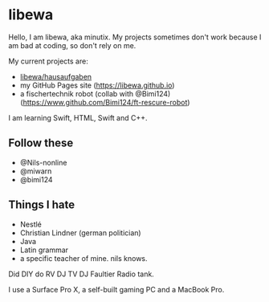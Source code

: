 # libewa

Hello, I am libewa, aka minutix. My projects sometimes don't work because I am bad at coding, so don't rely on me.

My current projects are:

- [libewa/hausaufgaben](https://github.com/libewa/hausaufgaben)
- my GitHub Pages site (https://libewa.github.io)
- a fischertechnik robot (collab with @Bimi124) (https://www.github.com/Bimi124/ft-rescure-robot)

I am learning Swift, HTML, Swift and C++.

## Follow these
- @Nils-nonline
- @miwarn
- @bimi124

## Things I hate
- Nestlé
- Christian Lindner (german politician)
- Java
- Latin grammar
- a specific teacher of mine. nils knows.

Did DIY do RV DJ TV DJ Faultier Radio tank.

I use a Surface Pro X, a self-built gaming PC and a MacBook Pro.
